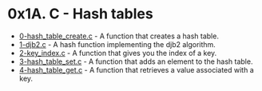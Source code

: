 # 0x1A. C - Hash tables

- [0-hash_table_create.c](https://github.com/CharlesMariga/alx-low_level_programming/blob/main/0x1A-hash_tables/0-hash_table_create.c) - A function that creates a hash table.
- [1-djb2.c](https://github.com/CharlesMariga/alx-low_level_programming/blob/main/0x1A-hash_tables/1-djb2.c) - A hash function implementing the djb2 algorithm.
- [2-key_index.c](https://github.com/CharlesMariga/alx-low_level_programming/blob/main/0x1A-hash_tables/2-key_index.c) - A function that gives you the index of a key.
- [3-hash_table_set.c](https://github.com/CharlesMariga/alx-low_level_programming/blob/main/0x1A-hash_tables/3-hash_table_set.c) - A function that adds an element to the hash table.
- [4-hash_table_get.c](https://github.com/CharlesMariga/alx-low_level_programming/blob/main/0x1A-hash_tables/4-hash_table_get.c) - A function that retrieves a value associated with a key.
